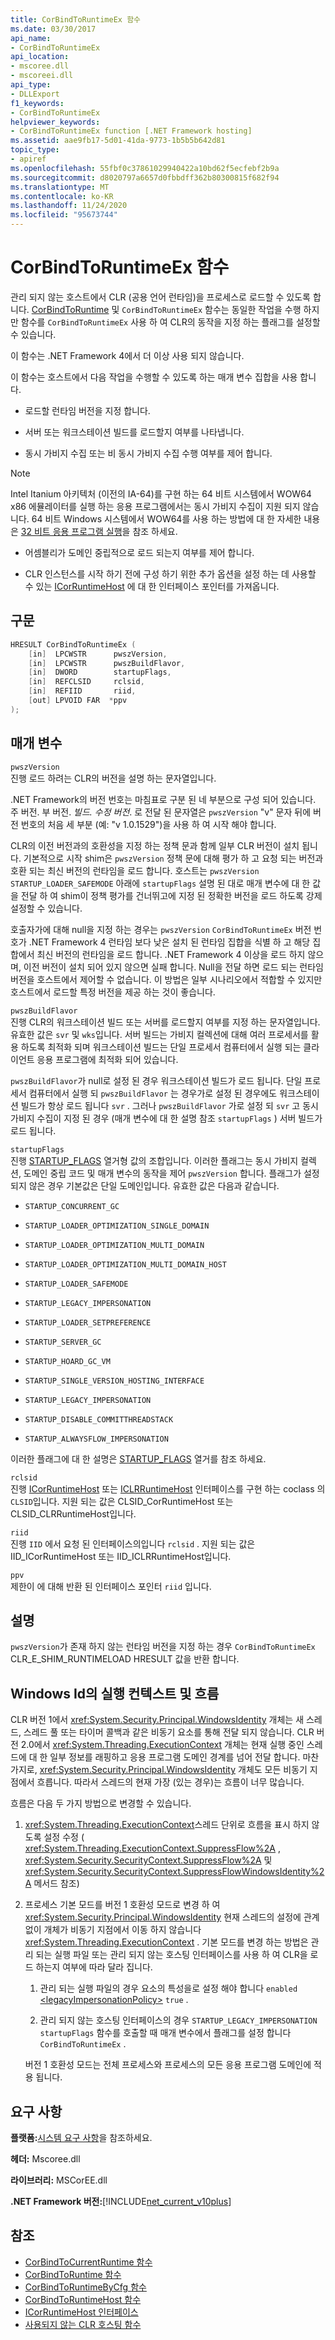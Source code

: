 ```yaml
---
title: CorBindToRuntimeEx 함수
ms.date: 03/30/2017
api_name:
- CorBindToRuntimeEx
api_location:
- mscoree.dll
- mscoreei.dll
api_type:
- DLLExport
f1_keywords:
- CorBindToRuntimeEx
helpviewer_keywords:
- CorBindToRuntimeEx function [.NET Framework hosting]
ms.assetid: aae9fb17-5d01-41da-9773-1b5b5b642d81
topic_type:
- apiref
ms.openlocfilehash: 55fbf0c37861029940422a10bd62f5ecfebf2b9a
ms.sourcegitcommit: d8020797a6657d0fbbdff362b80300815f682f94
ms.translationtype: MT
ms.contentlocale: ko-KR
ms.lasthandoff: 11/24/2020
ms.locfileid: "95673744"
---
```

# <a name="corbindtoruntimeex-function"></a>CorBindToRuntimeEx 함수

관리 되지 않는 호스트에서 CLR (공용 언어 런타임)을 프로세스로 로드할 수 있도록 합니다. [CorBindToRuntime](corbindtoruntime-function.md) 및 `CorBindToRuntimeEx` 함수는 동일한 작업을 수행 하지만 함수를 `CorBindToRuntimeEx` 사용 하 여 CLR의 동작을 지정 하는 플래그를 설정할 수 있습니다.  
  
 이 함수는 .NET Framework 4에서 더 이상 사용 되지 않습니다.  
  
 이 함수는 호스트에서 다음 작업을 수행할 수 있도록 하는 매개 변수 집합을 사용 합니다.  
  
- 로드할 런타임 버전을 지정 합니다.  
  
- 서버 또는 워크스테이션 빌드를 로드할지 여부를 나타냅니다.  
  
- 동시 가비지 수집 또는 비 동시 가비지 수집 수행 여부를 제어 합니다.  
  
> [!NOTE]
> Intel Itanium 아키텍처 (이전의 IA-64)를 구현 하는 64 비트 시스템에서 WOW64 x86 에뮬레이터를 실행 하는 응용 프로그램에서는 동시 가비지 수집이 지원 되지 않습니다. 64 비트 Windows 시스템에서 WOW64를 사용 하는 방법에 대 한 자세한 내용은 [32 비트 응용 프로그램 실행](/windows/desktop/WinProg64/running-32-bit-applications)을 참조 하세요.  
  
- 어셈블리가 도메인 중립적으로 로드 되는지 여부를 제어 합니다.  
  
- CLR 인스턴스를 시작 하기 전에 구성 하기 위한 추가 옵션을 설정 하는 데 사용할 수 있는 [ICorRuntimeHost](icorruntimehost-interface.md) 에 대 한 인터페이스 포인터를 가져옵니다.  
  
## <a name="syntax"></a>구문  
  
```cpp  
HRESULT CorBindToRuntimeEx (  
    [in]  LPCWSTR      pwszVersion,
    [in]  LPCWSTR      pwszBuildFlavor,
    [in]  DWORD        startupFlags,
    [in]  REFCLSID     rclsid,
    [in]  REFIID       riid,
    [out] LPVOID FAR  *ppv  
);  
```  
  
## <a name="parameters"></a>매개 변수  

 `pwszVersion`  
 진행 로드 하려는 CLR의 버전을 설명 하는 문자열입니다.  
  
 .NET Framework의 버전 번호는 마침표로 구분 된 네 부분으로 구성 되어 있습니다. 주 버전. 부 버전. *빌드. 수정 버전*. 로 전달 된 문자열은 `pwszVersion` "v" 문자 뒤에 버전 번호의 처음 세 부분 (예: "v 1.0.1529")을 사용 하 여 시작 해야 합니다.  
  
 CLR의 이전 버전과의 호환성을 지정 하는 정책 문과 함께 일부 CLR 버전이 설치 됩니다. 기본적으로 시작 shim은 `pwszVersion` 정책 문에 대해 평가 하 고 요청 되는 버전과 호환 되는 최신 버전의 런타임을 로드 합니다. 호스트는 `pwszVersion`  `STARTUP_LOADER_SAFEMODE` 아래에 `startupFlags` 설명 된 대로 매개 변수에 대 한 값을 전달 하 여 shim이 정책 평가를 건너뛰고에 지정 된 정확한 버전을 로드 하도록 강제 설정할 수 있습니다.  
  
 호출자가에 대해 null을 지정 하는 경우는 `pwszVersion` `CorBindToRuntimeEx` 버전 번호가 .NET Framework 4 런타임 보다 낮은 설치 된 런타임 집합을 식별 하 고 해당 집합에서 최신 버전의 런타임을 로드 합니다. .NET Framework 4 이상을 로드 하지 않으며, 이전 버전이 설치 되어 있지 않으면 실패 합니다. Null을 전달 하면 로드 되는 런타임 버전을 호스트에서 제어할 수 없습니다. 이 방법은 일부 시나리오에서 적합할 수 있지만 호스트에서 로드할 특정 버전을 제공 하는 것이 좋습니다.  
  
 `pwszBuildFlavor`  
 진행 CLR의 워크스테이션 빌드 또는 서버를 로드할지 여부를 지정 하는 문자열입니다. 유효한 값은 `svr` 및 `wks`입니다. 서버 빌드는 가비지 컬렉션에 대해 여러 프로세서를 활용 하도록 최적화 되며 워크스테이션 빌드는 단일 프로세서 컴퓨터에서 실행 되는 클라이언트 응용 프로그램에 최적화 되어 있습니다.  
  
 `pwszBuildFlavor`가 null로 설정 된 경우 워크스테이션 빌드가 로드 됩니다. 단일 프로세서 컴퓨터에서 실행 되 `pwszBuildFlavor` 는 경우가로 설정 된 경우에도 워크스테이션 빌드가 항상 로드 됩니다 `svr` . 그러나 `pwszBuildFlavor` 가로 설정 되 `svr` 고 동시 가비지 수집이 지정 된 경우 (매개 변수에 대 한 설명 참조 `startupFlags` ) 서버 빌드가 로드 됩니다.  
  
 `startupFlags`  
 진행 [STARTUP_FLAGS](startup-flags-enumeration.md) 열거형 값의 조합입니다. 이러한 플래그는 동시 가비지 컬렉션, 도메인 중립 코드 및 매개 변수의 동작을 제어 `pwszVersion` 합니다. 플래그가 설정 되지 않은 경우 기본값은 단일 도메인입니다. 유효한 값은 다음과 같습니다.  
  
- `STARTUP_CONCURRENT_GC`  
  
- `STARTUP_LOADER_OPTIMIZATION_SINGLE_DOMAIN`  
  
- `STARTUP_LOADER_OPTIMIZATION_MULTI_DOMAIN`  
  
- `STARTUP_LOADER_OPTIMIZATION_MULTI_DOMAIN_HOST`  
  
- `STARTUP_LOADER_SAFEMODE`  
  
- `STARTUP_LEGACY_IMPERSONATION`  
  
- `STARTUP_LOADER_SETPREFERENCE`  
  
- `STARTUP_SERVER_GC`  
  
- `STARTUP_HOARD_GC_VM`  
  
- `STARTUP_SINGLE_VERSION_HOSTING_INTERFACE`  
  
- `STARTUP_LEGACY_IMPERSONATION`  
  
- `STARTUP_DISABLE_COMMITTHREADSTACK`  
  
- `STARTUP_ALWAYSFLOW_IMPERSONATION`  
  
 이러한 플래그에 대 한 설명은 [STARTUP_FLAGS](startup-flags-enumeration.md) 열거를 참조 하세요.  
  
 `rclsid`  
 진행 [ICorRuntimeHost](icorruntimehost-interface.md) 또는 [ICLRRuntimeHost](iclrruntimehost-interface.md) 인터페이스를 구현 하는 coclass 의 `CLSID`입니다. 지원 되는 값은 CLSID_CorRuntimeHost 또는 CLSID_CLRRuntimeHost입니다.  
  
 `riid`  
 진행 `IID` 에서 요청 된 인터페이스의입니다 `rclsid` . 지원 되는 값은 IID_ICorRuntimeHost 또는 IID_ICLRRuntimeHost입니다.  
  
 `ppv`  
 제한이 에 대해 반환 된 인터페이스 포인터 `riid` 입니다.  
  
## <a name="remarks"></a>설명  

 `pwszVersion`가 존재 하지 않는 런타임 버전을 지정 하는 경우 `CorBindToRuntimeEx` CLR_E_SHIM_RUNTIMELOAD HRESULT 값을 반환 합니다.  
  
## <a name="execution-context-and-flow-of-windows-identity"></a>Windows Id의 실행 컨텍스트 및 흐름  

 CLR 버전 1에서 <xref:System.Security.Principal.WindowsIdentity> 개체는 새 스레드, 스레드 풀 또는 타이머 콜백과 같은 비동기 요소를 통해 전달 되지 않습니다. CLR 버전 2.0에서 <xref:System.Threading.ExecutionContext> 개체는 현재 실행 중인 스레드에 대 한 일부 정보를 래핑하고 응용 프로그램 도메인 경계를 넘어 전달 합니다. 마찬가지로, <xref:System.Security.Principal.WindowsIdentity> 개체도 모든 비동기 지점에서 흐릅니다. 따라서 스레드의 현재 가장 (있는 경우)는 흐름이 너무 많습니다.  
  
 흐름은 다음 두 가지 방법으로 변경할 수 있습니다.  
  
1. <xref:System.Threading.ExecutionContext>스레드 단위로 흐름을 표시 하지 않도록 설정 수정 ( <xref:System.Threading.ExecutionContext.SuppressFlow%2A> , <xref:System.Security.SecurityContext.SuppressFlow%2A> 및 <xref:System.Security.SecurityContext.SuppressFlowWindowsIdentity%2A> 메서드 참조)  
  
2. 프로세스 기본 모드를 버전 1 호환성 모드로 변경 하 여 <xref:System.Security.Principal.WindowsIdentity> 현재 스레드의 설정에 관계 없이 개체가 비동기 지점에서 이동 하지 않습니다 <xref:System.Threading.ExecutionContext> . 기본 모드를 변경 하는 방법은 관리 되는 실행 파일 또는 관리 되지 않는 호스팅 인터페이스를 사용 하 여 CLR을 로드 하는지 여부에 따라 달라 집니다.  
  
    1. 관리 되는 실행 파일의 경우 요소의 특성을로 설정 해야 합니다 `enabled` [\<legacyImpersonationPolicy>](../../configure-apps/file-schema/runtime/legacyimpersonationpolicy-element.md) `true` .  
  
    2. 관리 되지 않는 호스팅 인터페이스의 경우 `STARTUP_LEGACY_IMPERSONATION` `startupFlags` 함수를 호출할 때 매개 변수에서 플래그를 설정 합니다 `CorBindToRuntimeEx` .  
  
     버전 1 호환성 모드는 전체 프로세스와 프로세스의 모든 응용 프로그램 도메인에 적용 됩니다.  
  
## <a name="requirements"></a>요구 사항  

 **플랫폼:**[시스템 요구 사항](../../get-started/system-requirements.md)을 참조하세요.  
  
 **헤더:** Mscoree.dll  
  
 **라이브러리:** MSCorEE.dll  
  
 **.NET Framework 버전:**[!INCLUDE[net_current_v10plus](../../../../includes/net-current-v10plus-md.md)]  
  
## <a name="see-also"></a>참조

- [CorBindToCurrentRuntime 함수](corbindtocurrentruntime-function.md)
- [CorBindToRuntime 함수](corbindtoruntime-function.md)
- [CorBindToRuntimeByCfg 함수](corbindtoruntimebycfg-function.md)
- [CorBindToRuntimeHost 함수](corbindtoruntimehost-function.md)
- [ICorRuntimeHost 인터페이스](icorruntimehost-interface.md)
- [사용되지 않는 CLR 호스팅 함수](deprecated-clr-hosting-functions.md)
